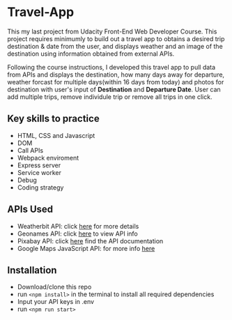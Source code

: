# Travel-App
This my last project from Udacity Front-End Web Developer Course. This project requires minimumly to build out a travel app to obtains a desired trip destination & date from the user, and displays weather and an image of the destination using information obtained from external APIs.

Following the course instructions, I developed this travel app to pull data from APIs and displays the destination, how many days away for departure, weather forcast for multiple days(within 16 days from today) and photos for destination with user's input of **Destination** and **Departure Date**. User can add multiple trips, remove individule trip or remove all trips in one click. 

## Key skills to practice
- HTML, CSS and Javascript
- DOM
- Call APIs
- Webpack enviroment
- Express server
- Service worker
- Debug
- Coding strategy 

## APIs Used
- Weatherbit API: click [here](https://www.weatherbit.io/) for more details
- Geonames API: click [here](https://www.geonames.org/) to view API info
- Pixabay API: click [here](https://pixabay.com/api/docs/) find the API documentation
- Google Maps JavaScript API: for more info [here](https://developers.google.com/maps/documentation/javascript/overview)

## Installation
- Download/clone this repo 
- run `<npm install>` in the terminal to install all required dependencies
- Input your API keys in .env
- run `<npm run start>`